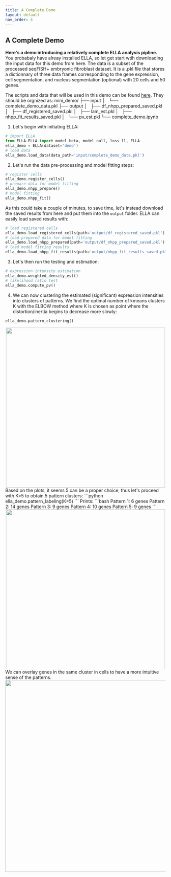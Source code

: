 ```yaml
---
title: A Complete Demo
layout: default
nav_order: 4
---
```


## A Complete Demo

**Here's a demo introducing a relatively complete ELLA analysis pipline.** You probabaly have alreay installed ELLA, so let get start wtih downloading the input data for this demo from here. The data is a subset of the processed seqFISH+ embryonic fibroblast dataset. It is a .pkl file that stores a dictionnary of three data frames corresponding to the gene expression, cell segmentation, and nucleus segmentation (optional) with 20 cells and 50 genes. 

The scripts and data that will be used in this demo can be found [here](https://github.com/jadexq/ELLA/tree/main/scripts/demo/complete_demo).
They  should be orgnized as:
mini_demo/
├── input
│   └── complete_demo_data.pkl
├── output
│   ├── df_nhpp_prepared_saved.pkl
│   ├── df_registered_saved.pkl
│   ├── lam_est.pkl
│   ├── nhpp_fit_results_saved.pkl
│   └── pv_est.pkl
└── complete_demo.ipynb

1. Let's begin with initiating ELLA:
```python
# import ELLA
from ELLA.ELLA import model_beta, model_null, loss_ll, ELLA
ella_demo = ELLA(dataset='demo')
# load data
ella_demo.load_data(data_path='input/complete_demo_data.pkl')
```
2. Let's run the data pre-processing and model fitting steps:
```python
# register cells
ella_demo.register_cells()
# prepare data for model fitting
ella_demo.nhpp_prepare() 
# model fitting
ella_demo.nhpp_fit()
```
As this could take a couple of minutes, to save time,  let's instead download the saved results from here and put them into the `output` folder. ELLA can easily load saved results with:
```python
# load registered cells
ella_demo.load_registered_cells(path='output/df_registered_saved.pkl')
# load prepared data for model fitting
ella_demo.load_nhpp_prepared(path='output/df_nhpp_prepared_saved.pkl')
# load model fitting results
ella_demo.load_nhpp_fit_results(path='output/nhpp_fit_results_saved.pkl')
```
3. Let's then run the testing and estimation:
```python
# expression intensity estimation
ella_demo.weighted_density_est()
# likelihood ratio test
ella_demo.compute_pv()
```
4. We can now clustering the estimated (significant) expression intensities into clusters of patterns. We find the optimal number of kmeans clusters K with the ELBOW method where K is chosen as point where the distortion/inertia begins to decrease more slowly:
```python
ella_demo.pattern_clustering()
```
<div style="margin: 0 auto; text-align: center;"> 
<img src="{{ site.baseurl }}/images/demo2_elbow.png" width="500" />
</div>
Based on the plots, it seems 5 can be a proper choice, thus let's proceed with K=5 to obtain 5 pattern clusters:
```python
ella_demo.pattern_labeling(K=5)
```
Prints:
```bash
Pattern 1: 6 genes
Pattern 2: 14 genes
Pattern 3: 9 genes
Pattern 4: 10 genes
Pattern 5: 9 genes
```
<div style="margin: 0 auto; text-align: center;"> 
<img src="{{ site.baseurl }}/images/demo2_est.png" width="500" />
</div>
We can overlay genes in the same cluster in cells to have a more intuitive sense of the patterns.
<div style="margin: 0 auto; text-align: center;"> 
<img src="{{ site.baseurl }}/images/demo2_cells.png" width="600" />
</div>